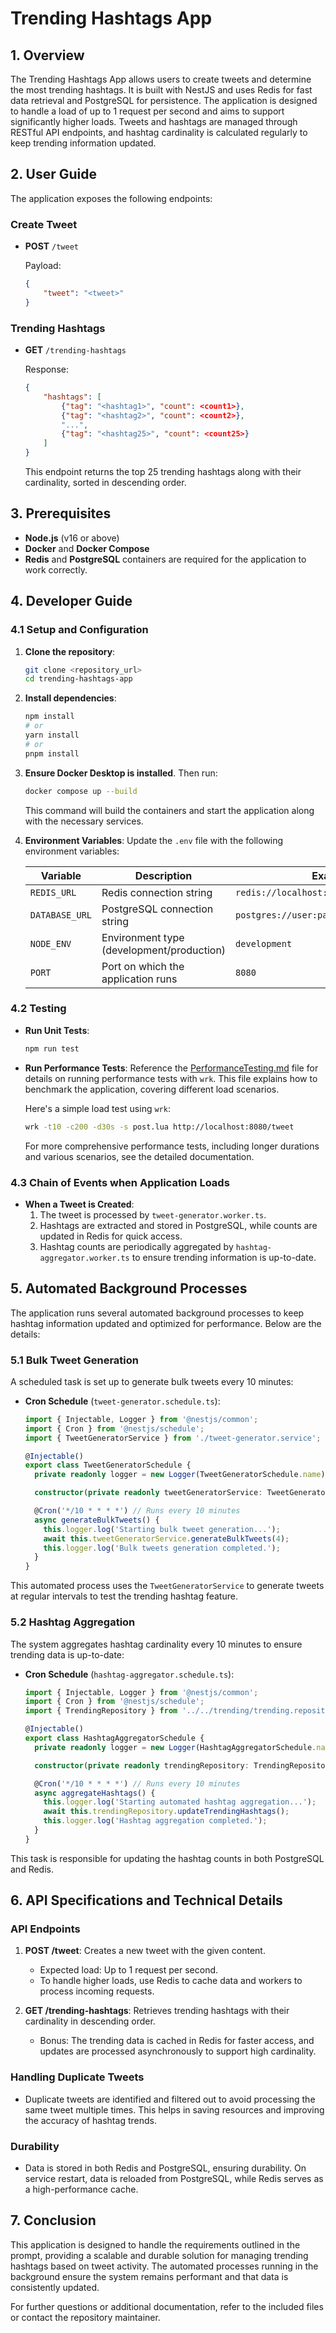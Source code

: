 # Trending Hashtags App

## 1. Overview

The Trending Hashtags App allows users to create tweets and determine the most trending hashtags. It is built with NestJS and uses Redis for fast data retrieval and PostgreSQL for persistence. The application is designed to handle a load of up to 1 request per second and aims to support significantly higher loads. Tweets and hashtags are managed through RESTful API endpoints, and hashtag cardinality is calculated regularly to keep trending information updated.

## 2. User Guide

The application exposes the following endpoints:

### Create Tweet
- **POST** `/tweet`

  Payload:
  ```json
  {
      "tweet": "<tweet>"
  }
  ```

### Trending Hashtags
- **GET** `/trending-hashtags`

  Response:
  ```json
  {
      "hashtags": [
          {"tag": "<hashtag1>", "count": <count1>},
          {"tag": "<hashtag2>", "count": <count2>},
          "...",
          {"tag": "<hashtag25>", "count": <count25>}
      ]
  }
  ```

  This endpoint returns the top 25 trending hashtags along with their cardinality, sorted in descending order.

## 3. Prerequisites

- **Node.js** (v16 or above)
- **Docker** and **Docker Compose**
- **Redis** and **PostgreSQL** containers are required for the application to work correctly.

## 4. Developer Guide

### 4.1 Setup and Configuration

1. **Clone the repository**:
   ```sh
   git clone <repository_url>
   cd trending-hashtags-app
   ```

2. **Install dependencies**:
   ```sh
   npm install
   # or
   yarn install
   # or
   pnpm install
   ```

3. **Ensure Docker Desktop is installed**. Then run:
   ```sh
   docker compose up --build
   ```
   This command will build the containers and start the application along with the necessary services.

4. **Environment Variables**:
   Update the `.env` file with the following environment variables:

   | Variable         | Description                           | Example                |
      |------------------|---------------------------------------|------------------------|
   | `REDIS_URL`      | Redis connection string               | `redis://localhost:6379`|
   | `DATABASE_URL`   | PostgreSQL connection string          | `postgres://user:pass@localhost:5432/db` |
   | `NODE_ENV`       | Environment type (development/production) | `development`      |
   | `PORT`           | Port on which the application runs    | `8080`                 |

### 4.2 Testing

- **Run Unit Tests**:
  ```sh
  npm run test
  ```

- **Run Performance Tests**:
  Reference the [PerformanceTesting.md](./PerformanceTesting.md) file for details on running performance tests with `wrk`. This file explains how to benchmark the application, covering different load scenarios.

  Here's a simple load test using `wrk`:
  ```sh
  wrk -t10 -c200 -d30s -s post.lua http://localhost:8080/tweet
  ```
  For more comprehensive performance tests, including longer durations and various scenarios, see the detailed documentation.

### 4.3 Chain of Events when Application Loads

- **When a Tweet is Created**:
    1. The tweet is processed by `tweet-generator.worker.ts`.
    2. Hashtags are extracted and stored in PostgreSQL, while counts are updated in Redis for quick access.
    3. Hashtag counts are periodically aggregated by `hashtag-aggregator.worker.ts` to ensure trending information is up-to-date.

## 5. Automated Background Processes

The application runs several automated background processes to keep hashtag information updated and optimized for performance. Below are the details:

### 5.1 Bulk Tweet Generation

A scheduled task is set up to generate bulk tweets every 10 minutes:

- **Cron Schedule** (`tweet-generator.schedule.ts`):
  ```typescript
  import { Injectable, Logger } from '@nestjs/common';
  import { Cron } from '@nestjs/schedule';
  import { TweetGeneratorService } from './tweet-generator.service';

  @Injectable()
  export class TweetGeneratorSchedule {
    private readonly logger = new Logger(TweetGeneratorSchedule.name);

    constructor(private readonly tweetGeneratorService: TweetGeneratorService) {}

    @Cron('*/10 * * * *') // Runs every 10 minutes
    async generateBulkTweets() {
      this.logger.log('Starting bulk tweet generation...');
      await this.tweetGeneratorService.generateBulkTweets(4);
      this.logger.log('Bulk tweets generation completed.');
    }
  }
  ```

This automated process uses the `TweetGeneratorService` to generate tweets at regular intervals to test the trending hashtag feature.

### 5.2 Hashtag Aggregation

The system aggregates hashtag cardinality every 10 minutes to ensure trending data is up-to-date:

- **Cron Schedule** (`hashtag-aggregator.schedule.ts`):
  ```typescript
  import { Injectable, Logger } from '@nestjs/common';
  import { Cron } from '@nestjs/schedule';
  import { TrendingRepository } from '../../trending/trending.repository';

  @Injectable()
  export class HashtagAggregatorSchedule {
    private readonly logger = new Logger(HashtagAggregatorSchedule.name);

    constructor(private readonly trendingRepository: TrendingRepository) {}

    @Cron('*/10 * * * *') // Runs every 10 minutes
    async aggregateHashtags() {
      this.logger.log('Starting automated hashtag aggregation...');
      await this.trendingRepository.updateTrendingHashtags();
      this.logger.log('Hashtag aggregation completed.');
    }
  }
  ```

This task is responsible for updating the hashtag counts in both PostgreSQL and Redis.

## 6. API Specifications and Technical Details

### API Endpoints

1. **POST /tweet**: Creates a new tweet with the given content.
    - Expected load: Up to 1 request per second.
    - To handle higher loads, use Redis to cache data and workers to process incoming requests.

2. **GET /trending-hashtags**: Retrieves trending hashtags with their cardinality in descending order.
    - Bonus: The trending data is cached in Redis for faster access, and updates are processed asynchronously to support high cardinality.

### Handling Duplicate Tweets

- Duplicate tweets are identified and filtered out to avoid processing the same tweet multiple times. This helps in saving resources and improving the accuracy of hashtag trends.

### Durability

- Data is stored in both Redis and PostgreSQL, ensuring durability. On service restart, data is reloaded from PostgreSQL, while Redis serves as a high-performance cache.

## 7. Conclusion

This application is designed to handle the requirements outlined in the prompt, providing a scalable and durable solution for managing trending hashtags based on tweet activity. The automated processes running in the background ensure the system remains performant and that data is consistently updated.

For further questions or additional documentation, refer to the included files or contact the repository maintainer.

